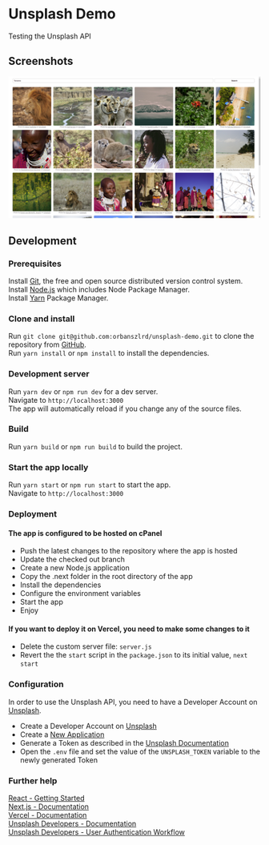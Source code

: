 # Unsplash Demo

Testing the Unsplash API

## Screenshots

![Desktop Screenshot](./screenshots/desktop.png)

## Development

### Prerequisites

Install [Git](https://git-scm.com/book/en/v2/Getting-Started-Installing-Git), the free and open source distributed version control system.  
Install [Node.js](https://nodejs.org/) which includes Node Package Manager.  
Install [Yarn](https://yarnpkg.com) Package Manager.  

### Clone and install

Run `git clone git@github.com:orbanszlrd/unsplash-demo.git` to clone the repository from [GitHub](https://github.com/orbanszlrd/unsplash-demo).  
Run `yarn install` or `npm install` to install the dependencies.

### Development server

Run `yarn dev` or `npm run dev` for a dev server.  
Navigate to `http://localhost:3000`  
The app will automatically reload if you change any of the source files.

### Build

Run `yarn build` or `npm run build` to build the project.

### Start the app locally

Run `yarn start` or `npm run start` to start the app.  
Navigate to `http://localhost:3000`

### Deployment

#### The app is configured to be hosted on cPanel

- Push the latest changes to the repository where the app is hosted
- Update the checked out branch
- Create a new Node.js application
- Copy the .next folder in the root directory of the app
- Install the dependencies
- Configure the environment variables
- Start the app
- Enjoy

#### If you want to deploy it on Vercel, you need to make some changes to it

- Delete the custom server file: `server.js`
- Revert the the `start` script in the `package.json` to its initial value, `next start`

### Configuration

In order to use the Unsplash API, you need to have a Developer Account on [Unsplash](https://unsplash.com/developers).  

- Create a Developer Account on [Unsplash](https://unsplash.com/join)
- Create a [New Application](https://unsplash.com/oauth/applications)
- Generate a Token as described in the [Unsplash Documentation](https://unsplash.com/documentation/user-authentication-workflow)
- Open the `.env` file and set the value of the `UNSPLASH_TOKEN` variable to the newly generated Token

### Further help

[React - Getting Started](https://reactjs.org/docs/getting-started.html)  
[Next.js - Documentation](https://nextjs.org/docs)  
[Vercel - Documentation](https://vercel.com/docs)  
[Unsplash Developers - Documentation](https://unsplash.com/documentation)  
[Unsplash Developers - User Authentication Workflow](https://unsplash.com/documentation/user-authentication-workflow)  
